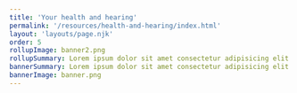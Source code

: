 ```yaml
---
title: 'Your health and hearing'
permalink: '/resources/health-and-hearing/index.html'
layout: 'layouts/page.njk'
order: 5
rollupImage: banner2.png
rollupSummary: Lorem ipsum dolor sit amet consectetur adipisicing elit.
bannerSummary: Lorem ipsum dolor sit amet consectetur adipisicing elit.
bannerImage: banner.png
---
```

